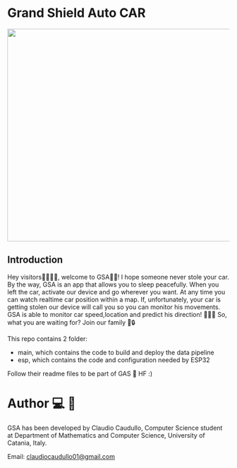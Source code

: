 # Grand Shield Auto CAR

 <img width="860" height="482" src="https://i.postimg.cc/9F6hcmbc/logo.png">

## Introduction
Hey visitors🚶‍♀️🚶‍♂️, welcome to GSA🧙‍♂️!
I hope someone never stole your car. By the way, GSA is an app that allows you to sleep peacefully.
When you left the car, activate our device and go wherever you want. At any time you can watch realtime car position within a map. If, unfortunately, your car is getting stolen our device will call you so you can monitor his movements. GSA is able to monitor car speed,location and predict his direction! 🤩🤩🤩
So, what you are waiting for? Join our family 🚗🔒

This repo contains 2 folder:
- main, which contains the code to build and deploy the data pipeline 
- esp, which contains the code and configuration needed by ESP32

Follow their readme files to be part of GAS 🧬
HF :) 

# Author 💻 👦
GSA has been developed by Claudio Caudullo, Computer Science student at Department of Mathematics and Computer Science, University of Catania, Italy. 

Email: claudiocaudullo01@gmail.com
